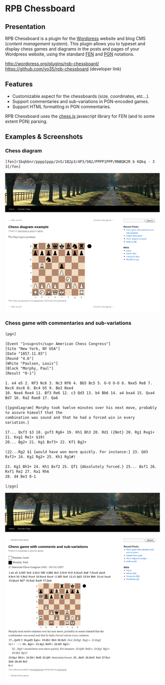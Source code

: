 RPB Chessboard
==============


Presentation
------------

RPB Chessboard is a plugin for the [Wordpress](http://wordpress.org/) website
and blog CMS (_content management system_).
This plugin allows you to typeset and display chess games and diagrams
in the posts and pages of your Wordpress website,
using the standard [FEN](http://en.wikipedia.org/wiki/Forsyth-Edwards_Notation)
and [PGN](http://en.wikipedia.org/wiki/Portable_Game_Notation) notations.

http://wordpress.org/plugins/rpb-chessboard/  
https://github.com/yo35/rpb-chessboard (developer link)



Features
--------

* Customizable aspect for the chessboards (size, coordinates, etc...).
* Support commentaries and sub-variations in PGN-encoded games.
* Support HTML formatting in PGN commentaries.

RPB Chessboard uses the [chess.js](https://github.com/jhlywa/chess.js) javascript
library for FEN (and to some extent PGN) parsing.



Examples & Screenshots
----------------------

### Chess diagram ###

```
[fen]r1bqkbnr/pppp1ppp/2n5/1B2p3/4P3/5N2/PPPP1PPP/RNBQK2R b KQkq - 3 3[/fen]
```

<img alt="screenshot-3" src="screenshot-3.png" width="600" />


### Chess game with commentaries and sub-variations ###

```
[pgn]

[Event "1<sup>st</sup> American Chess Congress"]
[Site "New York, NY USA"]
[Date "1857.11.03"]
[Round "4.6"]
[White "Paulsen, Louis"]
[Black "Morphy, Paul"]
[Result "0-1"]

1. e4 e5 2. Nf3 Nc6 3. Nc3 Nf6 4. Bb5 Bc5 5. O-O O-O 6. Nxe5 Re8 7. Nxc6 dxc6 8. Bc4 b5 9. Be2 Nxe4
10. Nxe4 Rxe4 11. Bf3 Re6 12. c3 Qd3 13. b4 Bb6 14. a4 bxa4 15. Qxa4 Bd7 16. Ra2 Rae8 17. Qa6

{[pgndiagram] Morphy took twelve minutes over his next move, probably to assure himself that the
combination was sound and that he had a forced win in every variation.}

17... Qxf3 $3 18. gxf3 Rg6+ 19. Kh1 Bh3 20. Rd1 ({Not} 20. Rg1 Rxg1+ 21. Kxg1 Re1+ $19)
20... Bg2+ 21. Kg1 Bxf3+ 22. Kf1 Bg2+

(22...Rg2 $1 {would have won more quickly. For instance:} 23. Qd3 Rxf2+ 24. Kg1 Rg2+ 25. Kh1 Rg1#)

23. Kg1 Bh3+ 24. Kh1 Bxf2 25. Qf1 {Absolutely forced.} 25... Bxf1 26. Rxf1 Re2 27. Ra1 Rh6
28. d4 Be3 0-1

[/pgn]
```

<img alt="screenshot-6" src="screenshot-6.png" width="600" />
